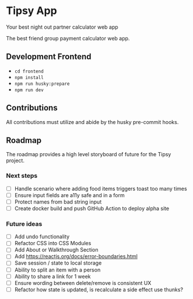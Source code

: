 # Tipsy App

Your best night out partner calculator web app

The best friend group payment calculator web app.

## Development Frontend

- `cd frontend`
- `npm install`
- `npm run husky:prepare`
- `npm run dev`


## Contributions

All contributions must utilize and abide by the husky pre-commit hooks.
## Roadmap

The roadmap provides a high level storyboard of future for the Tipsy project.
### Next steps

- [ ] Handle scenario where adding food items triggers toast too many times
- [ ] Ensure input fields are a11y safe and in a form
- [ ] Protect names from bad string input
- [ ] Create docker build and push GitHub Action to deploy alpha site

### Future ideas

- [ ] Add undo functionality
- [ ] Refactor CSS into CSS Modules
- [ ] Add About or Walkthrough Section
- [ ] Add https://reactjs.org/docs/error-boundaries.html
- [ ] Save session / state to local storage
- [ ] Ability to split an item with a person
- [ ] Ability to share a link for 1 week
- [ ] Ensure wording between delete/remove is consistent UX
- [ ] Refactor how state is updated, is recalculate a side effect use thunks?
